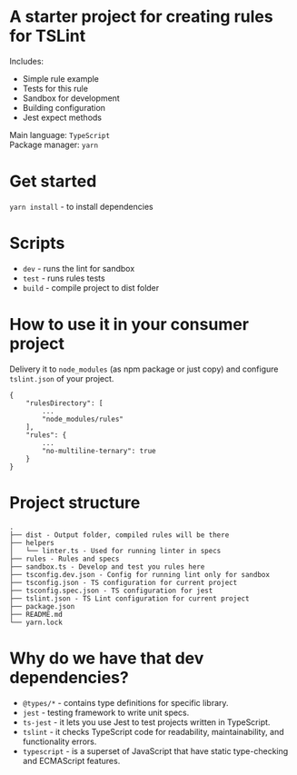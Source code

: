 # A starter project for creating rules for TSLint

Includes:
- Simple rule example
- Tests for this rule
- Sandbox for development
- Building configuration
- Jest expect methods

Main language: `TypeScript` \
Package manager: `yarn`

# Get started

`yarn install` - to install dependencies

# Scripts

* `dev` - runs the lint for sandbox
* `test` - runs rules tests
* `build` - compile project to dist folder

# How to use it in your consumer project

Delivery it to `node_modules` (as npm package or just copy) and configure `tslint.json` of your project.
```
{
    "rulesDirectory": [
        ...
        "node_modules/rules"
    ],
    "rules": {
        ...
        "no-multiline-ternary": true
    }
}
```

# Project structure

```
.
├── dist - Output folder, compiled rules will be there
├── helpers
│   └── linter.ts - Used for running linter in specs
├── rules - Rules and specs
├── sandbox.ts - Develop and test you rules here
├── tsconfig.dev.json - Config for running lint only for sandbox
├── tsconfig.json - TS configuration for current project
├── tsconfig.spec.json - TS configuration for jest
├── tslint.json - TS Lint configuration for current project
├── package.json
├── README.md
└── yarn.lock
```   

# Why do we have that dev dependencies?

* `@types/*` - contains type definitions for specific library.
* `jest` - testing framework to write unit specs.
* `ts-jest` - it lets you use Jest to test projects written in TypeScript.
* `tslint` - it checks TypeScript code for readability, maintainability, and functionality errors.
* `typescript` - is a superset of JavaScript that have static type-checking and ECMAScript features.
